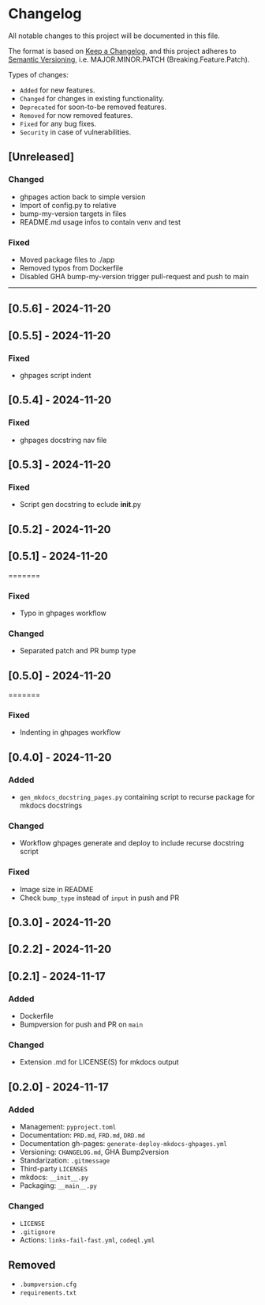 Changelog
===

All notable changes to this project will be documented in this file.

The format is based on [Keep a Changelog](https://keepachangelog.com/en/1.0.0/),
and this project adheres to [Semantic Versioning](https://semver.org/spec/v2.0.0.html), i.e. MAJOR.MINOR.PATCH (Breaking.Feature.Patch).

Types of changes:

- `Added` for new features.
- `Changed` for changes in existing functionality.
- `Deprecated` for soon-to-be removed features.
- `Removed` for now removed features.
- `Fixed` for any bug fixes.
- `Security` in case of vulnerabilities.

[Unreleased]
---

### Changed

- ghpages action back to simple version
- Import of config.py to relative
- bump-my-version targets in files
- README.md usage infos to contain venv and test

### Fixed

- Moved package files to ./app
- Removed typos from Dockerfile
- Disabled GHA bump-my-version trigger pull-request and push to main

---

[0.5.6] - 2024-11-20
---

[0.5.5] - 2024-11-20
---

### Fixed

- ghpages script indent

[0.5.4] - 2024-11-20
---

### Fixed

- ghpages docstring nav file

[0.5.3] - 2024-11-20
---

### Fixed

- Script gen docstring to eclude __init__.py

[0.5.2] - 2024-11-20
---

[0.5.1] - 2024-11-20
---
=======

### Fixed

- Typo in ghpages workflow

### Changed

- Separated patch and PR bump type

[0.5.0] - 2024-11-20
---
=======

### Fixed

- Indenting in ghpages workflow

[0.4.0] - 2024-11-20
---

### Added

- `gen_mkdocs_docstring_pages.py` containing script to recurse package for mkdocs docstrings

### Changed

- Workflow ghpages generate and deploy to include recurse docstring script

### Fixed

- Image size in README
- Check `bump_type` instead of `input` in push and PR

[0.3.0] - 2024-11-20
---

[0.2.2] - 2024-11-20
---

[0.2.1] - 2024-11-17
---

### Added

- Dockerfile
- Bumpversion for push and PR on `main`

### Changed

- Extension .md for LICENSE(S) for mkdocs output

[0.2.0] - 2024-11-17
---

### Added

- Management: `pyproject.toml`
- Documentation: `PRD.md`, `FRD.md`, `DRD.md`
- Documentation gh-pages: `generate-deploy-mkdocs-ghpages.yml` 
- Versioning: `CHANGELOG.md`, GHA Bump2version
- Standarization: `.gitmessage`
- Third-party `LICENSES`
- mkdocs: `__init__.py`
- Packaging: `__main__.py`

### Changed

- `LICENSE`
- `.gitignore`
- Actions: `links-fail-fast.yml`, `codeql.yml`

## Removed

- `.bumpversion.cfg`
- `requirements.txt`

